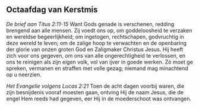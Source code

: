 ## Octaafdag van Kerstmis

*De brief aan Titus 2:11-15*
Want Gods genade is verschenen, redding brengend aan alle mensen. Zij voedt ons op, om goddeloosheid te verzaken en wereldse begeerlijkheid; om ingetogen, rechtschapen, godvruchtig in deze wereld te leven; om de zalige hoop te verwachten en de openbaring der glorie van onzen groten God en Zaligmaker Christus Jesus. Hij heeft zich voor ons gegeven, om ons van alle ongerechtigheid te verlossen, en ons te reinigen als zijn eigen volk, vol van ijver in goede werken. Zó moet ge spreken, vermanen en straffen met volle gezag; niemand mag minachtend op u neerzien. 

*Het Evangelie volgens Lucas 2:21*
Toen de acht dagen voorbij waren, die zijn besnijdenis vooraf moesten gaan, ontving Hij de naam Jesus, die de engel Hem reeds had gegeven, eer Hij in de moederschoot was ontvangen. 

